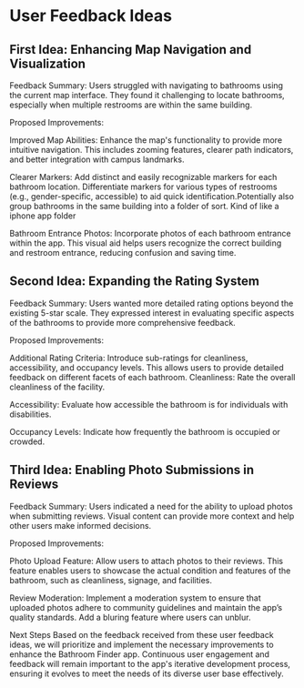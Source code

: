 # User Feedback Ideas

## First Idea: Enhancing Map Navigation and Visualization
Feedback Summary: Users struggled with navigating to bathrooms using the current map interface. They found it challenging to locate bathrooms, especially when multiple restrooms are within the same building.

Proposed Improvements:

Improved Map Abilities: Enhance the map's functionality to provide more intuitive navigation. This includes zooming features, clearer path indicators, and better integration with campus landmarks.

Clearer Markers: Add distinct and easily recognizable markers for each bathroom location. Differentiate markers for various types of restrooms (e.g., gender-specific, accessible) to aid quick identification.Potentially also group bathrooms in the same building into a folder of sort. Kind of like a iphone app folder

Bathroom Entrance Photos: Incorporate photos of each bathroom entrance within the app. This visual aid helps users recognize the correct building and restroom entrance, reducing confusion and saving time.

## Second Idea: Expanding the Rating System
Feedback Summary: Users wanted more detailed rating options beyond the existing 5-star scale. They expressed interest in evaluating specific aspects of the bathrooms to provide more comprehensive feedback.

Proposed Improvements:

Additional Rating Criteria: Introduce sub-ratings for cleanliness, accessibility, and occupancy levels. This allows users to provide detailed feedback on different facets of each bathroom.
Cleanliness: Rate the overall cleanliness of the facility.

Accessibility: Evaluate how accessible the bathroom is for individuals with disabilities.

Occupancy Levels: Indicate how frequently the bathroom is occupied or crowded.


## Third Idea: Enabling Photo Submissions in Reviews

Feedback Summary: Users indicated a need for the ability to upload photos when submitting reviews. Visual content can provide more context and help other users make informed decisions.

Proposed Improvements:

Photo Upload Feature: Allow users to attach photos to their reviews. This feature enables users to showcase the actual condition and features of the bathroom, such as cleanliness, signage, and facilities.

Review Moderation: Implement a moderation system to ensure that uploaded photos adhere to community guidelines and maintain the app’s quality standards. Add a bluring feature where users can unblur.

Next Steps
Based on the feedback received from these user feedback ideas, we will prioritize and implement the necessary improvements to enhance the  Bathroom Finder app. Continuous user engagement and feedback will remain important to the app's iterative development process, ensuring it evolves to meet the needs of its diverse user base effectively.

